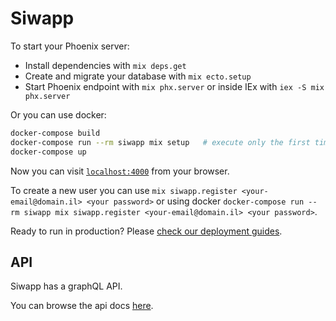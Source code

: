 # Siwapp

To start your Phoenix server:

  * Install dependencies with `mix deps.get`
  * Create and migrate your database with `mix ecto.setup`
  * Start Phoenix endpoint with `mix phx.server` or inside IEx with `iex -S mix phx.server`

Or you can use docker:

```bash
docker-compose build
docker-compose run --rm siwapp mix setup   # execute only the first time
docker-compose up
```

Now you can visit [`localhost:4000`](http://localhost:4000) from your browser.

To create a new user you can use `mix siwapp.register <your-email@domain.il> <your password>` or
using docker `docker-compose run --rm siwapp mix siwapp.register <your-email@domain.il> <your password>`.

Ready to run in production? Please [check our deployment guides](https://hexdocs.pm/phoenix/deployment.html).

## API

Siwapp has a graphQL API.

You can browse the api docs [here](https://htmlpreview.github.io/?https://github.com/siwapp/siwapp/blob/master/api_docs/public/index.html).

